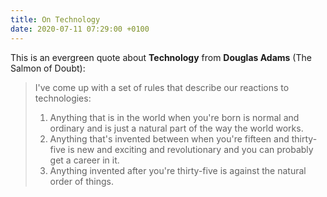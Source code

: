 ```yaml
---
title: On Technology
date: 2020-07-11 07:29:00 +0100
---
```




This is an evergreen quote about **Technology** from **Douglas Adams** (The Salmon of Doubt):

> I've come up with a set of rules that describe our reactions to technologies:
>
> 1. Anything that is in the world when you're born is normal and ordinary and is just a natural part of the way the world works.
> 2. Anything that's invented between when you're fifteen and thirty-five is new and exciting and revolutionary and you can probably get a career in it.
> 3. Anything invented after you're thirty-five is against the natural order of things.

